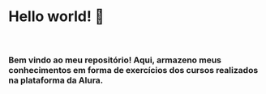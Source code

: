 # Hello world!  👋

<br>

### Bem vindo ao meu repositório! Aqui, armazeno meus conhecimentos em forma de exercícios dos cursos realizados na plataforma da Alura.

